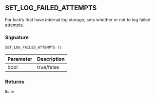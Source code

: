 ## SET\_LOG\_FAILED\_ATTEMPTS

For lock’s that have internal log storage, sets whether or not to log failed attempts.


### Signature

`SET_LOG_FAILED_ATTEMPTS ()`


| Parameter | Description |
| --- | --- |
| bool | true/false |



### Returns

`None`

